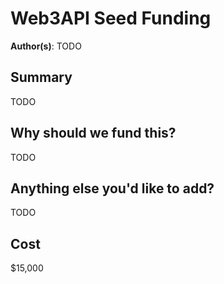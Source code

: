 # Web3API Seed Funding

**Author(s)**: TODO

## Summary

TODO

## Why should we fund this?

TODO

## Anything else you'd like to add?

TODO

## Cost

$15,000